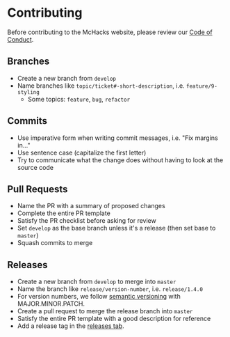 # Contributing

Before contributing to the McHacks website, please review our [Code of Conduct](https://github.com/hackmcgill/mchacks7/blob/develop/docs/CODE_OF_CONDUCT.md).

## Branches

- Create a new branch from `develop`
- Name branches like `topic/ticket#-short-description`, i.e. `feature/9-styling`
  - Some topics: `feature`, `bug`, `refactor`

## Commits

- Use imperative form when writing commit messages, i.e. "Fix margins in..."
- Use sentence case (capitalize the first letter)
- Try to communicate what the change does without having to look at the source code

## Pull Requests

- Name the PR with a summary of proposed changes
- Complete the entire PR template
- Satisfy the PR checklist before asking for review
- Set `develop` as the base branch unless it's a release (then set base to `master`)
- Squash commits to merge

## Releases

- Create a new branch from `develop` to merge into `master`
- Name the branch like `release/version-number`, i.e. `release/1.4.0`
- For version numbers, we follow [semantic versioning](https://semver.org/) with MAJOR.MINOR.PATCH.
- Create a pull request to merge the release branch into `master`
- Satisfy the entire PR template with a good description for reference
- Add a release tag in the [releases tab](https://github.com/hackmcgill/mchacks7/releases).
